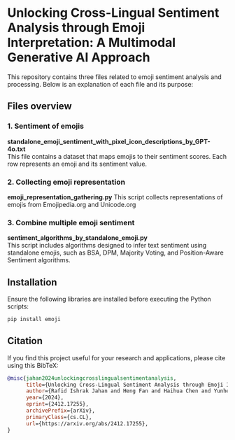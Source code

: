 # Unlocking Cross-Lingual Sentiment Analysis through Emoji Interpretation: A Multimodal Generative AI Approach
This repository contains three files related to emoji sentiment analysis and processing. Below is an explanation of each file and its purpose:


## Files overview
### 1. Sentiment of emojis  
**standalone_emoji_sentiment_with_pixel_icon_descriptions_by_GPT-4o.txt**  
This file contains a dataset that maps emojis to their sentiment scores. Each row represents an emoji and its sentiment value.  
### 2. Collecting emoji representation  
**emoji_representation_gathering.py** 
This script collects representations of emojis from Emojipedia.org and Unicode.org  
### 3. Combine multiple emoji sentiment  
**sentiment_algorithms_by_standalone_emoji.py**  
This script includes algorithms designed to infer text sentiment using standalone emojis, such as BSA, DPM, Majority Voting, and Position-Aware Sentiment algorithms. 

## Installation
Ensure the following libraries are installed before executing the Python scripts:

```bash
pip install emoji
```

## Citation
If you find this project useful for your research and applications, please cite using this BibTeX:
```bibtex
@misc{jahan2024unlockingcrosslingualsentimentanalysis,
      title={Unlocking Cross-Lingual Sentiment Analysis through Emoji Interpretation: A Multimodal Generative AI Approach},
      author={Rafid Ishrak Jahan and Heng Fan and Haihua Chen and Yunhe Feng},
      year={2024},
      eprint={2412.17255},
      archivePrefix={arXiv},
      primaryClass={cs.CL},
      url={https://arxiv.org/abs/2412.17255},
}
```
